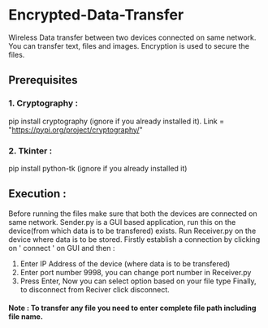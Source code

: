 # Encrypted-Data-Transfer
Wireless Data transfer between two devices connected on same network. You can transfer text, files and images.
Encryption is used to secure the files.

## Prerequisites
### 1. Cryptography : 
   pip install cryptography (ignore if you already installed it). Link = "https://pypi.org/project/cryptography/"
 
### 2. Tkinter : 
   pip install python-tk (ignore if you already installed it)
       

## Execution : 
Before running the files make sure that both the devices are connected on same network.
Sender.py is a GUI based application, run this on the device(from which data is to be transfered) exists.
Run Receiver.py on the device where data is to be stored.
Firstly establish a connection by clicking on ' connect ' on GUI and then :
  1. Enter IP Address of the device (where data is to be transfered)
  2. Enter port number 9998, you can change port number in Receiver.py
  3. Press Enter,
Now you can select option based on your file type
Finally, to disconnect from Reciver click disconnect.
#### Note : To transfer any file you need to enter complete file path including file name.
